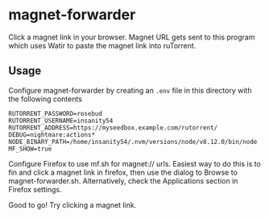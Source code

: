 # magnet-forwarder

Click a magnet link in your browser. Magnet URL gets sent to this program which uses Watir to paste the magnet link into ruTorrent.

## Usage

Configure magnet-forwarder by creating an `.env` file in this directory with the following contents

```
RUTORRENT_PASSWORD=rosebud
RUTORRENT_USERNAME=insanity54
RUTORRENT_ADDRESS=https://myseedbox.example.com/rutorrent/
DEBUG=nightmare:actions*
NODE_BINARY_PATH=/home/insanity54/.nvm/versions/node/v8.12.0/bin/node
MF_SHOW=true
```

Configure Firefox to use mf.sh for magnet:// urls. Easiest way to do this is to fin and click a magnet link in firefox, then use the dialog to Browse to magnet-forwarder.sh. Alternatively, check the Applications section in Firefox settings.

Good to go! Try clicking a magnet link.
